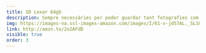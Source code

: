 ```yaml
---
title: SD Lexar 64gb
description: Sempre necessàries per poder guardar tant fotografies com vídeo amb la sony A6000.
img: https://images-na.ssl-images-amazon.com/images/I/61-v-jd57AL._SL1000_.jpg
link: http://amzn.to/2o2AFdD
visible: true
order: 3
---
```

